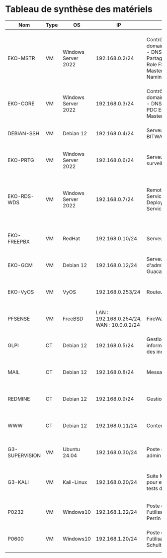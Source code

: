 
# Tableau de synthèse des matériels

| Nom | Type | OS | IP | Fonction | Disques dur | RAM |
| --- | --- | --- | --- | --- | ---| ----|
| EKO-MSTR | VM | Windows Server 2022 | 192.168.0.2/24 | Contrôleur de domaine n°1 - ADDS - DNS - DHCP -  Partage de fichier - Role FSMO : Schema Master,Domain Naming Master  | ide0 : 100GO (libre 72.6GO/72.6%) - ide1 : 20GO (libre 19GO / 95%) - ide3 : 20GO (libre 14.3GO / 71.5%) | 5.07GO sur 8GO (Utilisation 63.36%) | 
| EKO-CORE | VM | Windows Server 2022 | 192.168.0.3/24 | Contrôleur de domaine n°2 - ADDS - DNS - Role FSMO : PDC Emulator, RID Master | ide0 : 32GO (libre 24GO / 75%) | 1.14Go sur 2Go (Utilisation 56.98%)
| DEBIAN-SSH | VM | Debian 12 | 192.168.0.4/24 | Serveur SSH - BITWARDEN | ide0 : 32GO (libre 17GO / 51%)| 904.63 Mo sur 2Go (Utilisation 44.39%) |
| EKO-PRTG | VM | Windows Server 2022| 	192.168.0.6/24 | Serveur Supervision, surveillance réseau | ide : 100GO (libre 81.7GO / 81.7%) | 6.82Go sur 8.00 Go (Utilisation 85.28%)|
| EKO-RDS-WDS | VM  | Windows Server 2022  | 192.168.0.7/24 | Remote Desktop Services,Windows Deployment Services, WSUS | ide0 : 37GO (libre 3.66GO 9.9%) - ide1 : 30GO (libre 24.8 / 82.6%) - ide3 : 20GO (libre 19GO /95%) | 3.99Go sur 6Go (utilsation 66.51%)|
| EKO-FREEPBX | VM | RedHat | 192.168.0.10/24 | Serveur téléphonie | scsi0 : 32GO (libre 25.7GO / 76%)| 1.45Go sur 2Go (Utilisation 72.66%) |
| EKO-GCM | VM | Debian 12 | 192.168.0.12/24 | Serveur bastion d'administration Guacamole  | scsi0 : 32GO (libre 27.9GO / 85%)| 850.91Mo sur 2Go (Utilisation 41.55%) |
| EKO-VyOS | VM | VyOS| 192.168.0.253/24 | Routeur | scsi0 : 4GO (libre 2.3GO / 64%)| 397.666Mo sur 1Go (Utilisation 38.9%)|
| PFSENSE| VM | FreeBSD | LAN : 192.168.0.254/24, WAN : 10.0.0.2/24 | FireWall | scsi : 6GO (libre 3.2GO / 63%) | 666.23MO sur 2GO (Utilisation 32.53%) | 
| GLPI | CT | Debian 12 | 192.168.0.5/24 | Gestion des services informatiques,gestion des incidents | Disque racine 8GO (libre 5.9GO / 79%)  | 247.27Mo sur 1Go (Utilisation 24.15%)|
| MAIL | CT | Debian 12 | 192.168.0.8/24 | Messagerie Zimbra | Disque racine 15GO (libre 5.5GO / 39%) | 2.68Go sur 5.09 (Utilisation 52.60%)|
| REDMINE | CT | Debian 12| 192.168.0.9/24 | Gestion de projet | Disque racine 8GO (libre 4.3GO / 57%)| 392Mo sur 1GO (Utilisation 38%) |
| WWW | CT | Debian 12 | 192.168.0.11/24 | Conteneur web | Disque racine 20GO (libre 17GO / 85%)| 174Mo sur 2Go (Utilisation 8%) |
| G3-SUPERVISION | VM | Ubuntu 24.04 | 192.168.0.30/24 | Poste supervision admin | scsi0 32GO (libre 15GO / 47%) | 3.34Go sur 6Go (Utilisation 56%) |
| G3-KALI | VM | Kali-Linux | 192.168.0.20/24 | Suite METASPLOIT pour effectuer des tests d'attaques| scsi0 25GO (libre 4.5GO / 19%) | (3.15 Gio sur 4.00 Gio (Utilisation 78%|
| P0232 | VM | Windows10 | 192.168.1.22/24 | Poste client de l'utilisateur : Alice Perrin | ide0 : 100GO (libre 61.7GO / 61.32% ) | 2.97Go sur 4Go (Utilisation 74.30%)|
| P0600 | VM | Windows10 | 192.168.1.20/24 | Poste client de l'utilisateur : Adrien Schultz | ide0 : 100GO (libre 56.4GO / 56.06%) | 3.05Go sur 4.00 Gio (Utilisation 76.2%)|